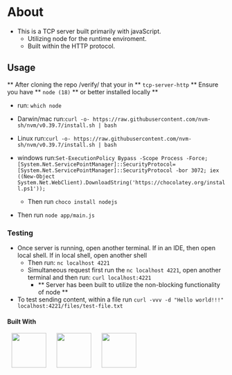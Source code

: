 # About

- This is a TCP server built primarily with javaScript.
  - Utilizing node for the runtime enviroment.
  - Built within the HTTP protocol.

## Usage

** After cloning the repo /verify/ that your in ** `tcp-server-http`
** Ensure you have ** `node (18)` ** or better installed locally **

- run: `which node`

- Darwin/mac run:`curl -o- https://raw.githubusercontent.com/nvm-sh/nvm/v0.39.7/install.sh | bash`
- Linux run:`curl -o- https://raw.githubusercontent.com/nvm-sh/nvm/v0.39.7/install.sh | bash`
- windows run:`Set-ExecutionPolicy Bypass -Scope Process -Force;[System.Net.ServicePointManager]::SecurityProtocol= [System.Net.ServicePointManager]::SecurityProtocol -bor 3072;
iex ((New-Object System.Net.WebClient).DownloadString('https://chocolatey.org/install.ps1'));`

  - Then run `choco install nodejs`

* Then run `node app/main.js`

### Testing

- Once server is running, open another terminal. If in an IDE, then open local shell. If in local shell, open another shell
  - Then run: `nc localhost 4221`
  - Simultaneous request first run the `nc localhost 4221`, open another terminal and then run: `curl localhost:4221`
    - ** Server has been built to utilize the non-blocking functionality of node **
- To test sending content, within a file run `curl -vvv -d "Hello world!!!" localhost:4221/files/test-file.txt`

#### Built With

<p> 
<img src="https://cdn.jsdelivr.net/gh/devicons/devicon@latest/icons/bash/bash-original.svg" height="80" width="80" hspace="10px" />
<img src="https://cdn.jsdelivr.net/gh/devicons/devicon@latest/icons/nodejs/nodejs-original-wordmark.svg" height="80" width="80" hspace="10px" />
<img src="https://cdn.jsdelivr.net/gh/devicons/devicon@latest/icons/javascript/javascript-plain.svg" height="80" width="80" hspace="10px" />
</p>

